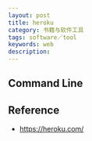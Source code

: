 ```yaml
---
layout: post
title: heroku
category: 书籍与软件工具
tags: software／tool
keywords: web
description: 
---
```



## Command Line




## Reference

* <https://heroku.com/>